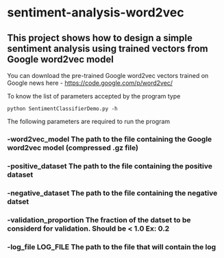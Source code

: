 # sentiment-analysis-word2vec

## This project shows how to design a simple sentiment analysis using trained vectors from Google word2vec model

You can download the pre-trained Google word2vec vectors trained on Google news here - https://code.google.com/p/word2vec/

To know the list of parameters accepted by the program type

    python SentimentClassifierDemo.py -h
    
The following parameters are required to run the program

  ### -word2vec_model  The path to the file containing the Google word2vec model (compressed .gz file)
  ### -positive_dataset The path to the file containing the positive dataset
  ### -negative_dataset The path to the file containing the negative datset
  ### -validation_proportion The fraction of the datset to be considerd for validation. Should be < 1.0 Ex: 0.2
  ### -log_file LOG_FILE The path to the file that will contain the log
    


